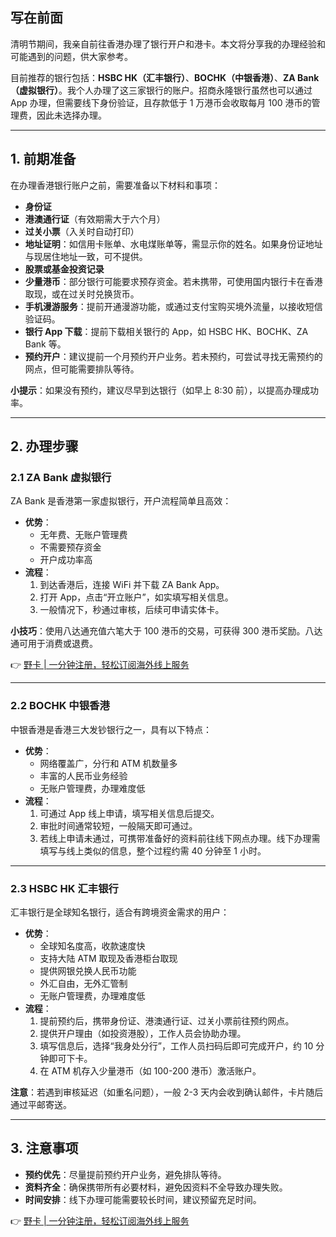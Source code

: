 ## 写在前面

清明节期间，我亲自前往香港办理了银行开户和港卡。本文将分享我的办理经验和可能遇到的问题，供大家参考。

目前推荐的银行包括：**HSBC HK（汇丰银行）**、**BOCHK（中银香港）**、**ZA Bank（虚拟银行）**。我个人办理了这三家银行的账户。招商永隆银行虽然也可以通过 App 办理，但需要线下身份验证，且存款低于 1 万港币会收取每月 100 港币的管理费，因此未选择办理。

---

## 1. 前期准备

在办理香港银行账户之前，需要准备以下材料和事项：

- **身份证**
- **港澳通行证**（有效期需大于六个月）
- **过关小票**（入关时自动打印）
- **地址证明**：如信用卡账单、水电煤账单等，需显示你的姓名。如果身份证地址与现居住地址一致，可不提供。
- **股票或基金投资记录**
- **少量港币**：部分银行可能要求预存资金。若未携带，可使用国内银行卡在香港取现，或在过关时兑换货币。
- **手机漫游服务**：提前开通漫游功能，或通过支付宝购买境外流量，以接收短信验证码。
- **银行 App 下载**：提前下载相关银行的 App，如 HSBC HK、BOCHK、ZA Bank 等。
- **预约开户**：建议提前一个月预约开户业务。若未预约，可尝试寻找无需预约的网点，但可能需要排队等待。

**小提示**：如果没有预约，建议尽早到达银行（如早上 8:30 前），以提高办理成功率。

---

## 2. 办理步骤

### 2.1 ZA Bank 虚拟银行

ZA Bank 是香港第一家虚拟银行，开户流程简单且高效：

- **优势**：
  - 无年费、无账户管理费
  - 不需要预存资金
  - 开户成功率高
- **流程**：
  1. 到达香港后，连接 WiFi 并下载 ZA Bank App。
  2. 打开 App，点击“开立账户”，如实填写相关信息。
  3. 一般情况下，秒通过审核，后续可申请实体卡。

**小技巧**：使用八达通充值六笔大于 100 港币的交易，可获得 300 港币奖励。八达通可用于消费或退费。

👉 [野卡 | 一分钟注册，轻松订阅海外线上服务](https://bit.ly/bewildcard)

---

### 2.2 BOCHK 中银香港

中银香港是香港三大发钞银行之一，具有以下特点：

- **优势**：
  - 网络覆盖广，分行和 ATM 机数量多
  - 丰富的人民币业务经验
  - 无账户管理费，办理难度低
- **流程**：
  1. 可通过 App 线上申请，填写相关信息后提交。
  2. 审批时间通常较短，一般隔天即可通过。
  3. 若线上申请未通过，可携带准备好的资料前往线下网点办理。线下办理需填写与线上类似的信息，整个过程约需 40 分钟至 1 小时。

---

### 2.3 HSBC HK 汇丰银行

汇丰银行是全球知名银行，适合有跨境资金需求的用户：

- **优势**：
  - 全球知名度高，收款速度快
  - 支持大陆 ATM 取现及香港柜台取现
  - 提供网银兑换人民币功能
  - 外汇自由，无外汇管制
  - 无账户管理费，办理难度低
- **流程**：
  1. 提前预约后，携带身份证、港澳通行证、过关小票前往预约网点。
  2. 提供开户理由（如投资港股），工作人员会协助办理。
  3. 填写信息后，选择“我身处分行”，工作人员扫码后即可完成开户，约 10 分钟即可下卡。
  4. 在 ATM 机存入少量港币（如 100-200 港币）激活账户。

**注意**：若遇到审核延迟（如重名问题），一般 2-3 天内会收到确认邮件，卡片随后通过平邮寄送。

---

## 3. 注意事项

- **预约优先**：尽量提前预约开户业务，避免排队等待。
- **资料齐全**：确保携带所有必要材料，避免因资料不全导致办理失败。
- **时间安排**：线下办理可能需要较长时间，建议预留充足时间。

👉 [野卡 | 一分钟注册，轻松订阅海外线上服务](https://bit.ly/bewildcard)